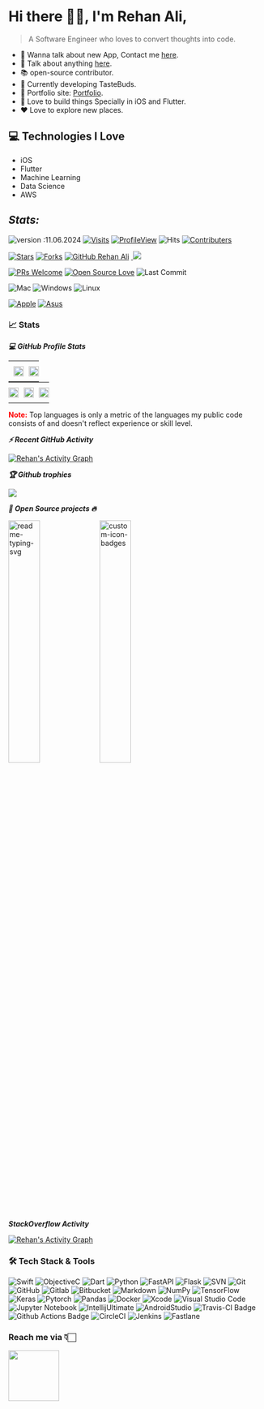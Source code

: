 # Hi there 👋🏻, I'm Rehan Ali,

> A Software Engineer who loves to convert thoughts into code.

* 📲 Wanna talk about new App, Contact me [here](https://rehannali.com/contactme).
* 💬 Talk about anything [here](https://rehannali.com/contactme).
* 📚 open-source contributor.
* 🍔 Currently developing TasteBuds.
* 🎯 Portfolio site: [Portfolio](https://rehannali.com/portfolio).
* 📱 Love to build things Specially in iOS and Flutter.
* ❤️ Love to explore new places.

## 💻 Technologies I Love

* iOS
* Flutter
* Machine Learning
* Data Science
* AWS


## *Stats:*

![version :11.06.2024](https://img.shields.io/badge/version-11.06.2024-informational)&nbsp;[![Visits](https://badges.pufler.dev/visits/rehannali/rehannali?color=0e75b6&logo=github)](https://github.com/rehannali)&nbsp;[![ProfileView](https://komarev.com/ghpvc/?username=rehannali&label=Profile%20views&color=0e75b6&style=flat)](https://github.com/rehannali)&nbsp;![Hits](https://hits.seeyoufarm.com/api/count/incr/badge.svg?url=https%3A%2F%2Fgithub.com%2Frehannali%2Fhit-counter&count_bg=%230E75B6&title_bg=%23555555&icon=&icon_color=%23E7E7E7&title=hits&edge_flat=false)&nbsp;[![Contributers](https://img.shields.io/github/contributors/rehannali/rehannali?color=0e75b6)](https://github.com/rehannali)

[![Stars](https://img.shields.io/github/stars/rehannali)](https://github.com/rehannali)&nbsp;[![Forks](https://img.shields.io/github/forks/vaibhavvikas/vaibhavvikas.svg?color=blue&logo=github)](https://github.com/rehannali)&nbsp;[![GitHub Rehan Ali](https://img.shields.io/github/followers/rehannali?label=follow&style=social)](https://github.com/rehannali)&nbsp;<a href="https://leetcode.com"> <img src="https://img.shields.io/badge/dynamic/json?style=social&labelColor=black&color=%23ffa116&label=LeetCode%20Solved&query=solved&url=https%3A%2F%2Fleetcode-badge.vercel.app%2Fapi%2Fusers%2Frehannali&logo=leetcode&logoColor=yellow"></a>&nbsp;

[![PRs Welcome](https://img.shields.io/badge/PRs-welcome-brightgreen.svg?style=flat&logo=github)](https://github.com/Snehakri022)&nbsp;[![Open Source Love](https://img.shields.io/badge/Open%20Source-%F0%9F%A4%8D-Green)](https://github.com/rehannali)&nbsp;<img alt="Last Commit" src="https://img.shields.io/github/last-commit/rehannali/rehannali?logo=markdown&label=LAST+UPDATE&color=29bf12&style=flat">

![Mac](https://img.shields.io/badge/OS-macOS-informational?style=flat&logo=apple&logoColor=white&color=0e75b6)&nbsp;![Windows](https://img.shields.io/badge/OS-Windows-informational?style=flat&logo=windows&logoColor=white&color=0e75b6)&nbsp;![Linux](https://img.shields.io/badge/OS-Linux-informational?style=flat&logo=linux&logoColor=white&color=0e75b6)&nbsp;

[![Apple](https://img.shields.io/badge/Apple-MacBook_Pro_2019-999999?style=for-the-badge&logo=apple&logoColor=white)]()&nbsp;[![Asus](https://img.shields.io/badge/Asus-ROG_Strix_G16-999999?style=for-the-badge&logo=asus&logoColor=white)]()

### 📈 Stats

***💻 GitHub Profile Stats***

<table style="border: none; border-collapse: collapse; padding: 0; margin: 0;">
  <tr>
    <td style="padding: 10; border: none;">
      <a href="https://github.com/rehannali">
        <img width="100%" src="https://github-readme-stats.vercel.app/api?username=rehannali&theme=radical&title_color=ff3068?">
      </a>
    </td>
    <td style="padding: 0; border: none;">
      <a href="https://github.com/rehannali">
        <img width="100%" src="http://github-readme-streak-stats.herokuapp.com/?user=rehannali&theme=radical&date_format=M%20j%5B%2C%20Y%5D&ring=ff3068&fire=ff3068&sideNums=ff3068?">
      </a>
    </td>
  </tr>
</table>

<table style="border: none; border-collapse: collapse; padding: 0; margin: 0;">
  <tr>
    <td style="padding: 0; border: none;">
      <a href="https://github.com/rehannali">
    <img width="100%" src="https://github-profile-summary-cards.vercel.app/api/cards/repos-per-language?username=rehannali&theme=radical&layout=compact&title_color=ff3068?">
  </a>
    </td>
    <td style="padding: 10; border: none;">
      <a href="https://github.com/rehannali">
    <img width="100%" src="https://github-profile-summary-cards.vercel.app/api/cards/most-commit-language?username=rehannali&theme=radical&layout=compact&title_color=ff3068?">
  </a>
    </td>
    <td style="padding: 0; border: none;">
      <a href="https://github.com/rehannali">
    <img width="100%" src="https://github-readme-stats.vercel.app/api/top-langs?username=rehannali&show_icons=true&locale=en&layout=donut&theme=radical">
  </a>
    </td>
  </tr>
</table>


<p>
<strong style="color:red">Note:</strong> Top languages is only a metric of the languages my public code consists of and doesn't reflect experience or skill level.
</p>

***⚡ Recent GitHub Activity***

<a href="https://github.com/rehannali"><img alt="Rehan's Activity Graph" src="https://github-readme-activity-graph.vercel.app/graph?username=rehannali&custom_title=Rehan%20Ali's%20Contribution%20Graph&theme=react-dark" /></a>


***🏆 Github trophies***

![](https://github-profile-trophy.vercel.app/?username=rehannali&row=4&theme=onedark&no-frame=true)

***📘 Open Source projects 🔥***

<p align="left">
    <a href="https://github.com/rehannali/SGSerializable"><img width="35%" src="https://denvercoder1-github-readme-stats.vercel.app/api/pin/?username=rehannali&repo=SGSerializable&hide_border=true&bg_color=1F222E&title_color=F85D7F&icon_color=F8D866&theme=react&show_icons=false" alt="readme-typing-svg"></a>
  <a href="https://github.com/rehannali/mac-fresh-setup"><img width="35%" src="https://denvercoder1-github-readme-stats.vercel.app/api/pin?username=rehannali&repo=mac-fresh-setup&theme=react&bg_color=1F222E&title_color=F85D7F&icon_color=F8D866&hide_border=true&show_icons=false" alt="custom-icon-badges"></a>
</p>

***StackOverflow Activity***

<a href="https://stackoverflow.com/users/8038563/rehan-ali"><img alt="Rehan's Activity Graph" src="https://github-readme-stackoverflow.vercel.app/?userID=8038563&theme=dark" /></a>


### 🛠 Tech Stack & Tools

![Swift](https://img.shields.io/badge/-Swift-05122A?style=flat&logo=swift)&nbsp;![ObjectiveC](https://img.shields.io/badge/-Objective--C-05122A?style=flat&logo=c)&nbsp;![Dart](https://img.shields.io/badge/-Dart-05122A?style=flat&logo=dart)&nbsp;![Python](https://img.shields.io/badge/-Python-05122A?style=flat&logo=python)&nbsp;![FastAPI](https://img.shields.io/badge/-FastAPI-05122A?style=flat&logo=fastapi&logoColor=092E20)&nbsp;![Flask](https://img.shields.io/badge/-Flask-05122A?style=flat&logo=flask&logoColor=092E20)&nbsp;![SVN](https://img.shields.io/badge/-SVN-05122A?style=flat&logo=subversion)&nbsp;![Git](https://img.shields.io/badge/-Git-05122A?style=flat&logo=git)&nbsp;![GitHub](https://img.shields.io/badge/-GitHub-05122A?style=flat&logo=github)&nbsp;![Gitlab](https://img.shields.io/badge/-Gitlab-05122A?style=flat&logo=gitlab)&nbsp;![Bitbucket](https://img.shields.io/badge/-bitbucket-05122A?style=flat&logo=bitbucket)&nbsp;![Markdown](https://img.shields.io/badge/-Markdown-05122A?style=flat&logo=markdown)&nbsp;![NumPy](https://img.shields.io/badge/-numpy-05122A.svg?&style=flat&logo=numpy&logoColor=white)&nbsp;![TensorFlow](https://img.shields.io/badge/-Tensor%20Flow-05122A.svg?&style=flat&logo=tensorflow&logoColor=white)&nbsp;![Keras](https://img.shields.io/badge/-Keras-05122A.svg?&style=flat&logo=keras&logoColor=white)&nbsp;![Pytorch](https://img.shields.io/badge/-Pytorch-05122A.svg?&style=flat&logo=pytorch&logoColor=white)&nbsp;![Pandas](https://img.shields.io/badge/-pandas-05122A.svg?&style=flat&logo=pandas&logoColor=white)&nbsp;![Docker](https://img.shields.io/badge/-Docker-05122A?style=flat&logo=docker)&nbsp;![Xcode](https://img.shields.io/badge/-Xcode-05122A?style=flat&logo=xcode)&nbsp;![Visual Studio Code](https://img.shields.io/badge/-Visual%20Studio%20Code-05122A?style=flat&logo=visual-studio-code&logoColor=007ACC)&nbsp;![Jupyter Notebook](https://img.shields.io/badge/-Jupyter%20Notebook-05122A?style=flat&logo=jupyter)&nbsp;![IntellijUltimate](https://img.shields.io/badge/-Intellij%20Ultimate-05122A?style=flat&logo=intellij-idea)&nbsp;![AndroidStudio](https://img.shields.io/badge/-Android%20Studio-05122A?style=flat&logo=android-studio)&nbsp;![Travis-CI Badge](https://img.shields.io/badge/-Travis%20CI-05122A?style=flat&logo=Travis-CI&logoColor=white)&nbsp;![Github Actions Badge](https://img.shields.io/badge/-Github%20Actions-05122A?style=flat&logo=Github-Actions&logoColor=white)&nbsp;![CircleCI](https://img.shields.io/badge/-Circle%20CI-05122A?style=flat&logo=CircleCI&logoColor=white)&nbsp;![Jenkins](https://img.shields.io/badge/-Jenkins-05122A?style=flat&logo=jenkins&logoColor=white)&nbsp;![Fastlane](https://img.shields.io/badge/-Fastlane-05122A?style=flat&logo=fastlane&logoColor=white)


### Reach me via 👇🏻

<a href="https://rehannali.com/contactme"><img src="https://i.ibb.co/v10DgBV/contactme-logo-bw-1200.png" height=100></a>


<!-- [tipsy/profile-summary-for-github]: https://profile-summary-for-github.com/user/rehannali -->
